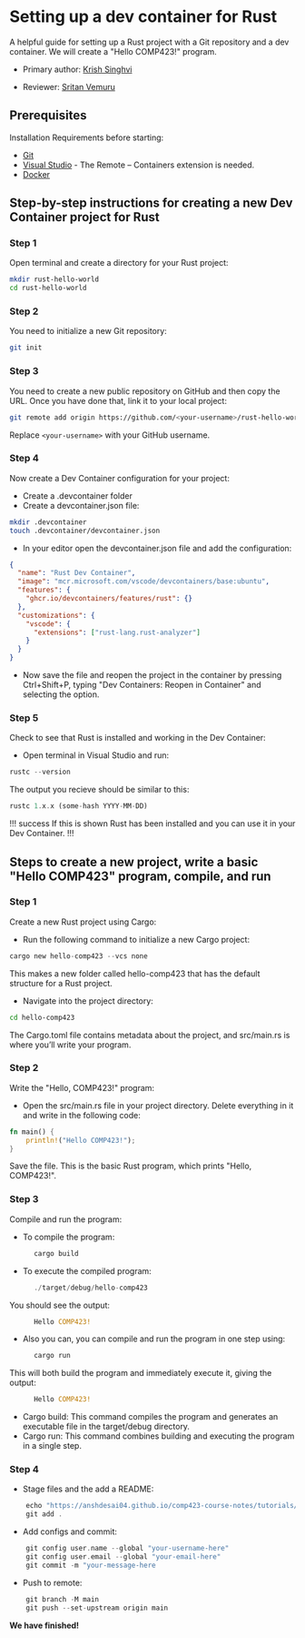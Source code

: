 # Setting up a dev container for Rust


A helpful guide for setting up a Rust project with a Git repository and a dev container. We will create a "Hello COMP423!" program.

* Primary author: [Krish Singhvi](https://github.com/krishsinghvi)

* Reviewer: [Sritan Vemuru](https://github.com/svemuru15)

## **Prerequisites**

Installation Requirements before starting:

* [Git](https://git-scm.com/) 
* [Visual Studio](https://code.visualstudio.com/) - The Remote – Containers extension is needed.
* [Docker](https://www.docker.com/)

## **Step-by-step instructions for creating a new Dev Container project for Rust**

### **Step 1**

Open terminal and create a directory for your Rust project:

```bash
mkdir rust-hello-world
cd rust-hello-world
```

### **Step 2**

You need to initialize a new Git repository:

``` bash
git init
```

### **Step 3**

You need to create a new public repository on GitHub and then copy the URL. Once you have done that, link it to your local project:

``` bash
git remote add origin https://github.com/<your-username>/rust-hello-world.git
```
Replace ```<your-username>``` with your GitHub username.

### **Step 4**

Now create a Dev Container configuration for your project:

* Create a .devcontainer folder 
* Create a devcontainer.json file:

``` bash
mkdir .devcontainer
touch .devcontainer/devcontainer.json
```

* In your editor open the devcontainer.json file and add the configuration:

```json
{
  "name": "Rust Dev Container",
  "image": "mcr.microsoft.com/vscode/devcontainers/base:ubuntu",
  "features": {
    "ghcr.io/devcontainers/features/rust": {}
  },
  "customizations": {
    "vscode": {
      "extensions": ["rust-lang.rust-analyzer"]
    }
  }
}
```

* Now save the file and reopen the project in the container by pressing Ctrl+Shift+P, typing "Dev Containers: Reopen in Container" and selecting the option.

### **Step 5**
Check to see that Rust is installed and working in the Dev Container:

* Open terminal in Visual Studio and run:

```rust
rustc --version 
```

The output you recieve should be similar to this:

``` rust
rustc 1.x.x (some-hash YYYY-MM-DD)
```

!!! success
If this is shown Rust has been installed and you can use it in your Dev Container.
!!!

## **Steps to create a new project, write a basic "Hello COMP423" program, compile, and run**

### **Step 1**

Create a new Rust project using Cargo: 

* Run the following command to initialize a new Cargo project:

``` rust
cargo new hello-comp423 --vcs none
```
This makes a new folder called hello-comp423 that has the default structure for a Rust project.

* Navigate into the project directory:

``` bash
cd hello-comp423
```

The Cargo.toml file contains metadata about the project, and src/main.rs is where you’ll write your program.

### **Step 2**
Write the "Hello, COMP423!" program:

* Open the src/main.rs file in your project directory. Delete everything in it and write in the following code:
``` rust
fn main() {
    println!("Hello COMP423!");
}
```
Save the file. This is the basic Rust program, which prints "Hello, COMP423!".

### **Step 3**

Compile and run the program:

* To compile the program:
``` rust
      cargo build
```

* To execute the compiled program:
``` rust
      ./target/debug/hello-comp423
```
You should see the output:
``` rust
      Hello COMP423!
```
* Also you can, you can compile and run the program in one step using:
``` rust
      cargo run
```
This will both build the program and immediately execute it, giving the output:
``` rust
      Hello COMP423!
```

* Cargo build: This command compiles the program and generates an executable file in the target/debug directory.
* Cargo run: This command combines building and executing the program in a single step.

### **Step 4**
* Stage files and the add a README:
``` rust
    echo "https://anshdesai04.github.io/comp423-course-notes/tutorials/rust-setup/" > README.md
    git add .
```
* Add configs and commit:
``` rust
    git config user.name --global "your-username-here"
    git config user.email --global "your-email-here"
    git commit -m "your-message-here
```
* Push to remote:
``` rust
    git branch -M main
    git push --set-upstream origin main
```
**We have finished!**

